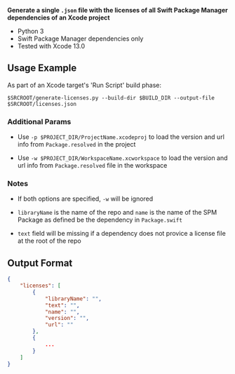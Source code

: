 **Generate a single `.json` file with the licenses of all Swift Package Manager dependencies of an Xcode project**

* Python 3
* Swift Package Manager dependencies only
* Tested with Xcode 13.0

## Usage Example

As part of an Xcode target's 'Run Script' build phase:

`$SRCROOT/generate-licenses.py --build-dir $BUILD_DIR --output-file $SRCROOT/licenses.json`

### Additional Params

- Use `-p $PROJECT_DIR/ProjectName.xcodeproj` to load the version and url info from `Package.resolved` in the project

- Use `-w $PROJECT_DIR/WorkspaceName.xcworkspace` to load the version and url info from `Package.resolved` file in the workspace

### Notes

- If both options are specified, `-w` will be ignored 

- `libraryName` is the name of the repo and `name` is the name of the SPM Package as defined be the dependency in `Package.swift` 

- `text` field will be missing if a dependency does not provice a license file at the root of the repo

## Output Format

```json
{
    "licenses": [
        {
            "libraryName": "",
            "text": "",
            "name": "",
            "version": "",
            "url": ""
        },
        {
            ...
        }
    ]
}
```